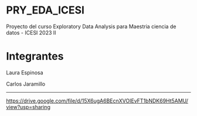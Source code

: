 # PRY_EDA_ICESI
Proyecto del curso Exploratory Data Analysis para Maestria ciencia de datos - ICESI 2023 II

# Integrantes

Laura Espinosa

Carlos Jaramillo


---

https://drive.google.com/file/d/15X6ugA6BEcnXVOIEvFT1bNDK69Ht5AMU/view?usp=sharing
